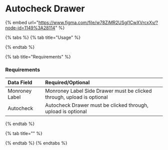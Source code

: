 # Autocheck Drawer

{% embed url="https://www.figma.com/file/w78ZiMR2USgl1CwXVrcxXv/?node-id=1149%3A28114" %}

{% tabs %}
{% tab title="Usage" %}

{% endtab %}

{% tab title="Requirements" %}
### Requirements

| **Data Field** | **Required/Optional** |
| :--- | :--- |
| Monroney Label | Monroney Label Side Drawer must be clicked through, upload is optional |
| Autocheck | Autocheck Drawer must be clicked through, upload is optional |
{% endtab %}

{% tab title="" %}

{% endtab %}
{% endtabs %}

